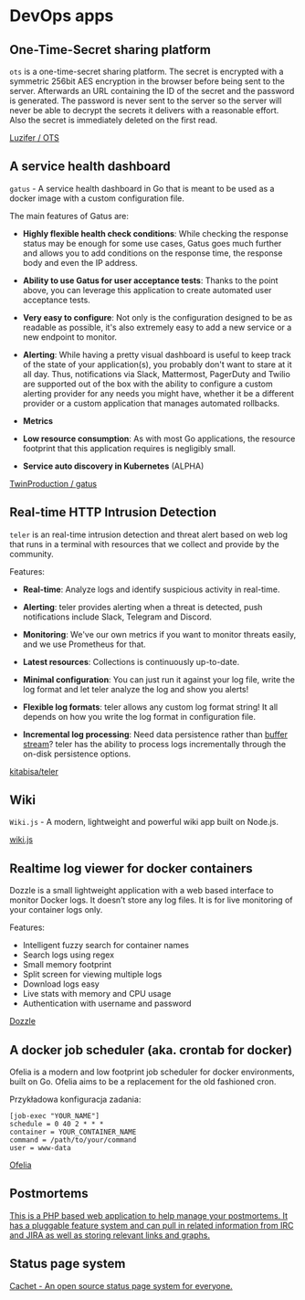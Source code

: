 # DevOps apps

## One-Time-Secret sharing platform

`ots` is a one-time-secret sharing platform. The secret is encrypted with a symmetric 256bit AES encryption in the browser before being sent to the server. Afterwards an URL containing the ID of the secret and the password is generated. The password is never sent to the server so the server will never be able to decrypt the secrets it delivers with a reasonable effort. Also the secret is immediately deleted on the first read.

[Luzifer / OTS](https://github.com/Luzifer/ots)

## A service health dashboard

`gatus` - A service health dashboard in Go that is meant to be used as a docker image with a custom configuration file.

The main features of Gatus are:

- **Highly flexible health check conditions**: While checking the response status may be enough for some use cases, Gatus goes much further and allows you to add conditions on the response time, the response body and even the IP address.

- **Ability to use Gatus for user acceptance tests**: Thanks to the point above, you can leverage this application to create automated user acceptance tests.

- **Very easy to configure**: Not only is the configuration designed to be as readable as possible, it's also extremely easy to add a new service or a new endpoint to monitor.

- **Alerting**: While having a pretty visual dashboard is useful to keep track of the state of your application(s), you probably don't want to stare at it all day. Thus, notifications via Slack, Mattermost, PagerDuty and Twilio are supported out of the box with the ability to configure a custom alerting provider for any needs you might have, whether it be a different provider or a custom application that manages automated rollbacks.

- **Metrics**

- **Low resource consumption**: As with most Go applications, the resource footprint that this application requires is negligibly small.

- **Service auto discovery in Kubernetes** (ALPHA)

[TwinProduction / gatus](https://github.com/TwinProduction/gatus)

## Real-time HTTP Intrusion Detection

`teler` is an real-time intrusion detection and threat alert based on web log that runs in a terminal with resources that we collect and provide by the community.

Features:

* **Real-time**: Analyze logs and identify suspicious activity in real-time.

* **Alerting**: teler provides alerting when a threat is detected, push notifications include Slack, Telegram and Discord.

* **Monitoring**: We've our own metrics if you want to monitor threats easily, and we use Prometheus for that.

* **Latest resources**: Collections is continuously up-to-date.

* **Minimal configuration**: You can just run it against your log file, write the log format and let
  teler analyze the log and show you alerts!

* **Flexible log formats**: teler allows any custom log format string! It all depends on how you write the log format in configuration file.

* **Incremental log processing**: Need data persistence rather than [buffer stream](https://linux.die.net/man/1/stdbuf)?
  teler has the ability to process logs incrementally through the on-disk persistence options.


[kitabisa/teler](https://github.com/kitabisa/teler)

## Wiki

`Wiki.js` - A modern, lightweight and powerful wiki app built on Node.js.

[wiki.js](https://wiki.js.org/)

## Realtime log viewer for docker containers

Dozzle is a small lightweight application with a web based interface to monitor Docker logs. It doesn’t store any log files. It is for live monitoring of your container logs only.

Features:
* Intelligent fuzzy search for container names
* Search logs using regex
* Small memory footprint
* Split screen for viewing multiple logs
* Download logs easy
* Live stats with memory and CPU usage
* Authentication with username and password

[Dozzle](https://github.com/amir20/dozzle)

## A docker job scheduler (aka. crontab for docker)

Ofelia is a modern and low footprint job scheduler for docker environments, built on Go. Ofelia aims to be a replacement for the old fashioned cron.

Przykładowa konfiguracja zadania:

```
[job-exec "YOUR_NAME"]
schedule = 0 40 2 * * *
container = YOUR_CONTAINER_NAME
command = /path/to/your/command
user = www-data
```

[Ofelia](https://github.com/mcuadros/ofelia)

## Postmortems

[This is a PHP based web application to help manage your postmortems. It has a pluggable feature system and can pull in related information from IRC and JIRA as well as storing relevant links and graphs.](https://github.com/etsy/morgue)

## Status page system

[Cachet - An open source status page system for everyone.](https://cachethq.io/)
